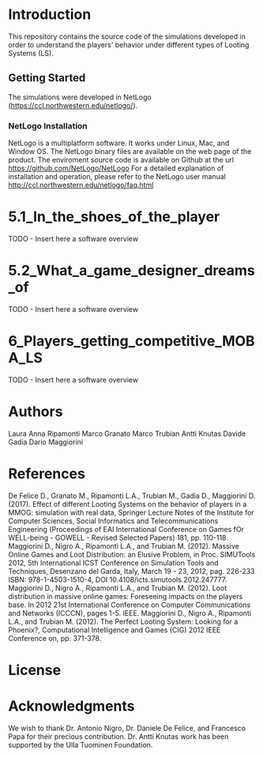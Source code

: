 # Introduction

This repository contains the source code of the simulations developed in order to understand the players' behavior under different types of Looting Systems (LS).

## Getting Started

The simulations were developed in NetLogo (https://ccl.northwestern.edu/netlogo/).

### NetLogo Installation

NetLogo is a multiplatform software. It works under Linux, Mac, and Window OS.
The NetLogo binary files are available on the web page of the product.
The enviroment source code is available on Github at the url https://github.com/NetLogo/NetLogo
For a detailed explanation of installation and operation, please refer to the NetLogo user manual http://ccl.northwestern.edu/netlogo/faq.html

# 5.1_In_the_shoes_of_the_player

TODO - Insert here a software overview 

# 5.2_What_a_game_designer_dreams_of

TODO - Insert here a software overview 

# 6_Players_getting_competitive_MOBA_LS

TODO - Insert here a software overview 

# Authors

Laura Anna Ripamonti
Marco Granato
Marco Trubian
Antti Knutas
Davide Gadia
Dario Maggiorini

# References

De Felice D., Granato M., Ripamonti L.A., Trubian M., Gadia D., Maggiorini D. (2017). Effect of different Looting Systems on the behavior of players in a MMOG: simulation with real data, Springer Lecture Notes of the Institute for Computer Sciences, Social Informatics and Telecommunications Engineering (Proceedings of EAI International Conference on Games fOr WELL-being - GOWELL - Revised Selected Papers) 181, pp. 110-118.
Maggiorini D., Nigro A., Ripamonti L.A., and Trubian M. (2012). Massive Online Games and Loot Distribution: an Elusive Problem, in Proc. SIMUTools 2012, 5th International ICST Conference on Simulation Tools and Techniques, Desenzano del Garda, Italy, March 19 - 23, 2012, pag. 226-233 ISBN: 978-1-4503-1510-4, DOI 10.4108/icts.simutools.2012.247777.
Maggiorini D., Nigro A., Ripamonti L.A., and Trubian M. (2012). Loot distribution in massive online games: Foreseeing impacts on the players base. In 2012 21st International Conference on Computer Communications and Networks (ICCCN), pages 1-5. IEEE.
Maggiorini D., Nigro A., Ripamonti L.A., and Trubian M. (2012). The Perfect Looting System: Looking for a Phoenix?, Computational Intelligence and Games (CIG) 2012 IEEE Conference on, pp. 371-378.


# License

# Acknowledgments

We wish to thank Dr. Antonio Nigro, Dr. Daniele De Felice, and Francesco Papa for their precious contribution. Dr. Antti Knutas work has been supported by the Ulla Tuominen Foundation. 